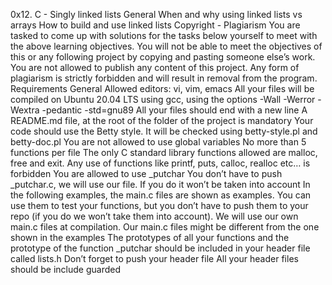 0x12. C - Singly linked lists
General
When and why using linked lists vs arrays
How to build and use linked lists
Copyright - Plagiarism
You are tasked to come up with solutions for the tasks below yourself to meet with the above learning objectives.
You will not be able to meet the objectives of this or any following project by copying and pasting someone else’s work.
You are not allowed to publish any content of this project.
Any form of plagiarism is strictly forbidden and will result in removal from the program.
Requirements
General
Allowed editors: vi, vim, emacs
All your files will be compiled on Ubuntu 20.04 LTS using gcc, using the options -Wall -Werror -Wextra -pedantic -std=gnu89
All your files should end with a new line
A README.md file, at the root of the folder of the project is mandatory
Your code should use the Betty style. It will be checked using betty-style.pl and betty-doc.pl
You are not allowed to use global variables
No more than 5 functions per file
The only C standard library functions allowed are malloc, free and exit. Any use of functions like printf, puts, calloc, realloc etc… is forbidden
You are allowed to use _putchar
You don’t have to push _putchar.c, we will use our file. If you do it won’t be taken into account
In the following examples, the main.c files are shown as examples. You can use them to test your functions, but you don’t have to push them to your repo (if you do we won’t take them into account). We will use our own main.c files at compilation. Our main.c files might be different from the one shown in the examples
The prototypes of all your functions and the prototype of the function _putchar should be included in your header file called lists.h
Don’t forget to push your header file
All your header files should be include guarded
